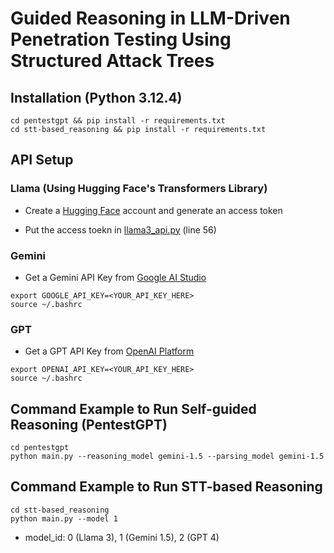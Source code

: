 # Guided Reasoning in LLM-Driven Penetration Testing Using Structured Attack Trees

## Installation (Python 3.12.4)

```
cd pentestgpt && pip install -r requirements.txt
cd stt-based_reasoning && pip install -r requirements.txt
```

## API Setup

### Llama (Using Hugging Face's Transformers Library)

- Create a [Hugging Face](https://huggingface.co/meta-llama/Meta-Llama-3-8B-Instruct) account and generate an access token

- Put the access toekn in [llama3_api.py](./stt-based_reasoning/utils/APIs/llama3_api.py) (line 56)

### Gemini

- Get a Gemini API Key from [Google AI Studio](https://ai.google.dev/gemini-api/docs/api-key)

```
export GOOGLE_API_KEY=<YOUR_API_KEY_HERE>
source ~/.bashrc
```

### GPT

- Get a GPT API Key from [OpenAI Platform](https://platform.openai.com/api-keys)

```
export OPENAI_API_KEY=<YOUR_API_KEY_HERE>
source ~/.bashrc
```

## Command Example to Run Self-guided Reasoning (PentestGPT)

```
cd pentestgpt
python main.py --reasoning_model gemini-1.5 --parsing_model gemini-1.5
```

## Command Example to Run STT-based Reasoning

```
cd stt-based_reasoning
python main.py --model 1
```

- model_id: 0 (Llama 3), 1 (Gemini 1.5), 2 (GPT 4)